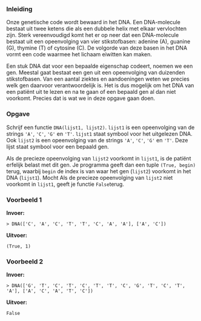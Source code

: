 ### Inleiding

Onze genetische code wordt bewaard in het DNA. Een DNA-molecule bestaat uit twee ketens die als een dubbele helix met elkaar vervlochten zijn. Sterk vereenvoudigd komt het er op neer dat een DNA-molecule bestaat uit een opeenvolging van vier stikstofbasen: adenine (A), guanine (G), thymine (T) of cytosine (C). De volgorde van deze basen in het DNA vormt een code waarmee het lichaam eiwitten kan maken.

Een stuk DNA dat voor een bepaalde eigenschap codeert, noemen we een gen. Meestal gaat bestaat een gen uit een opeenvolging van duizenden stikstofbasen. Van een aantal ziektes en aandoeningen weten we precies welk gen daarvoor verantwoordelijk is. Het is dus mogelijk om het DNA van een patiënt uit te lezen en na te gaan of een bepaald gen al dan niet voorkomt. Precies dat is wat we in deze opgave gaan doen.

### Opgave

Schrijf een functie `DNA(lijst1, lijst2)`. `lijst1` is een opeenvolging van de strings `'A'`, `'C'`, `'G'` en `'T'`. `lijst1` staat symbool voor het uitgelezen DNA. Ook `lijst2` is een opeenvolging van de strings `'A'`, `'C'`, `'G'` en `'T'`. Deze lijst staat symbool voor een bepaald gen. 

Als de precieze opeenvolging van `lijst2` voorkomt in `lijst1`, is de patiënt erfelijk belast met dit gen. Je programma geeft dan een tuple `(True, begin)` terug, waarbij `begin` de index is van waar het gen (`lijst2`) voorkomt in het DNA (`lijst1`). Mocht Als de precieze opeenvolging van `lijst2` niet voorkomt in `lijst1`, geeft je functie `False`terug.

### Voorbeeld 1

**Invoer:**

    > DNA(['C', 'A', 'C', 'T', 'T', 'C', 'A', 'A'], ['A', 'C'])


**Uitvoer:**

    (True, 1)


### Voorbeeld 2

**Invoer:**

    > DNA(['G', 'T', 'C', 'T', 'C', 'T', 'T', 'C', 'G', 'T', 'C', 'T', 'A'], ['A', 'C', 'A', 'T', 'C'])


**Uitvoer:**

    False
